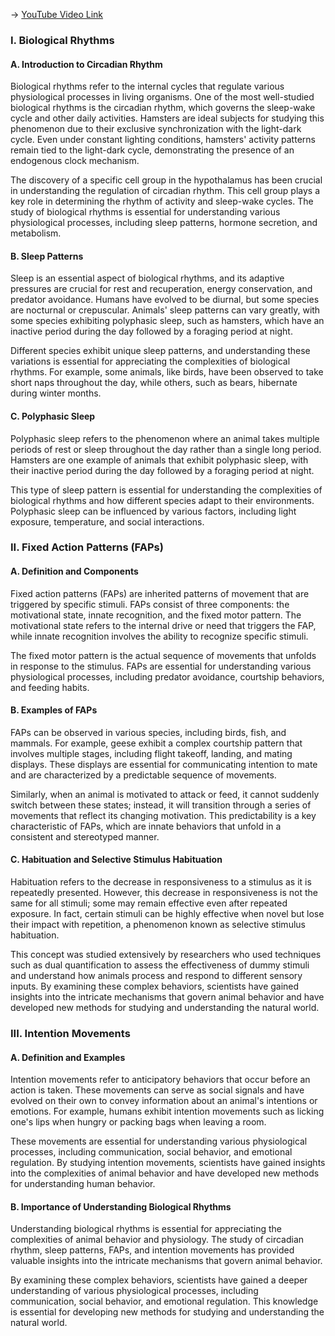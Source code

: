 -> [YouTube Video Link](https://www.youtube.com/watch?v=5LBqn8aqqXw&list=PLUl4u3cNGP63TbPEWYEKOq8yAN8mEP_5O&index=5&pp=iAQB)

### I. Biological Rhythms
#### A. Introduction to Circadian Rhythm

Biological rhythms refer to the internal cycles that regulate various physiological processes in living organisms. One of the most well-studied biological rhythms is the circadian rhythm, which governs the sleep-wake cycle and other daily activities. Hamsters are ideal subjects for studying this phenomenon due to their exclusive synchronization with the light-dark cycle. Even under constant lighting conditions, hamsters' activity patterns remain tied to the light-dark cycle, demonstrating the presence of an endogenous clock mechanism.

The discovery of a specific cell group in the hypothalamus has been crucial in understanding the regulation of circadian rhythm. This cell group plays a key role in determining the rhythm of activity and sleep-wake cycles. The study of biological rhythms is essential for understanding various physiological processes, including sleep patterns, hormone secretion, and metabolism.

#### B. Sleep Patterns

Sleep is an essential aspect of biological rhythms, and its adaptive pressures are crucial for rest and recuperation, energy conservation, and predator avoidance. Humans have evolved to be diurnal, but some species are nocturnal or crepuscular. Animals' sleep patterns can vary greatly, with some species exhibiting polyphasic sleep, such as hamsters, which have an inactive period during the day followed by a foraging period at night.

Different species exhibit unique sleep patterns, and understanding these variations is essential for appreciating the complexities of biological rhythms. For example, some animals, like birds, have been observed to take short naps throughout the day, while others, such as bears, hibernate during winter months.

#### C. Polyphasic Sleep

Polyphasic sleep refers to the phenomenon where an animal takes multiple periods of rest or sleep throughout the day rather than a single long period. Hamsters are one example of animals that exhibit polyphasic sleep, with their inactive period during the day followed by a foraging period at night.

This type of sleep pattern is essential for understanding the complexities of biological rhythms and how different species adapt to their environments. Polyphasic sleep can be influenced by various factors, including light exposure, temperature, and social interactions.

### II. Fixed Action Patterns (FAPs)
#### A. Definition and Components

Fixed action patterns (FAPs) are inherited patterns of movement that are triggered by specific stimuli. FAPs consist of three components: the motivational state, innate recognition, and the fixed motor pattern. The motivational state refers to the internal drive or need that triggers the FAP, while innate recognition involves the ability to recognize specific stimuli.

The fixed motor pattern is the actual sequence of movements that unfolds in response to the stimulus. FAPs are essential for understanding various physiological processes, including predator avoidance, courtship behaviors, and feeding habits.

#### B. Examples of FAPs

FAPs can be observed in various species, including birds, fish, and mammals. For example, geese exhibit a complex courtship pattern that involves multiple stages, including flight takeoff, landing, and mating displays. These displays are essential for communicating intention to mate and are characterized by a predictable sequence of movements.

Similarly, when an animal is motivated to attack or feed, it cannot suddenly switch between these states; instead, it will transition through a series of movements that reflect its changing motivation. This predictability is a key characteristic of FAPs, which are innate behaviors that unfold in a consistent and stereotyped manner.

#### C. Habituation and Selective Stimulus Habituation

Habituation refers to the decrease in responsiveness to a stimulus as it is repeatedly presented. However, this decrease in responsiveness is not the same for all stimuli; some may remain effective even after repeated exposure. In fact, certain stimuli can be highly effective when novel but lose their impact with repetition, a phenomenon known as selective stimulus habituation.

This concept was studied extensively by researchers who used techniques such as dual quantification to assess the effectiveness of dummy stimuli and understand how animals process and respond to different sensory inputs. By examining these complex behaviors, scientists have gained insights into the intricate mechanisms that govern animal behavior and have developed new methods for studying and understanding the natural world.

### III. Intention Movements
#### A. Definition and Examples

Intention movements refer to anticipatory behaviors that occur before an action is taken. These movements can serve as social signals and have evolved on their own to convey information about an animal's intentions or emotions. For example, humans exhibit intention movements such as licking one's lips when hungry or packing bags when leaving a room.

These movements are essential for understanding various physiological processes, including communication, social behavior, and emotional regulation. By studying intention movements, scientists have gained insights into the complexities of animal behavior and have developed new methods for understanding human behavior.

#### B. Importance of Understanding Biological Rhythms

Understanding biological rhythms is essential for appreciating the complexities of animal behavior and physiology. The study of circadian rhythm, sleep patterns, FAPs, and intention movements has provided valuable insights into the intricate mechanisms that govern animal behavior.

By examining these complex behaviors, scientists have gained a deeper understanding of various physiological processes, including communication, social behavior, and emotional regulation. This knowledge is essential for developing new methods for studying and understanding the natural world.